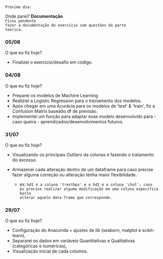 <code>Próximo dia:</code>
    
Onde parei? **Documentação** <br>
<code>Ficou pendente fazer a documentação do exercício com questões da parte teórica.</code>

### 05/08
O que eu fiz hoje? 

* Finalizei o exercício/desafio em código.

### 04/08

O que eu fiz hoje? 

* Preparei os modelos de Machine Learning
* Realiziei a Logistic Regression para o treinamento dos modelos.
* Após chegar em uma Acurácia para os modelos de 'test' & 'train', fiz a Confusion Matrix baseado df de previsão. 
* Implementei um função para adaptar esse modelo desenvolvido para - caso queira - aprendizados/desenvolvimentos futuros.

### 31/07 

O que eu fiz hoje?

* Visualizando os principais Outliers da colunas e fazendo o tratamento do excesso.

* Armazenei cada alteração dentro de um dataframe para caso precise fazer alguma correção ou alteração tenha maior flexibilidade.<br>
    * ex: <code>hd1 é a coluna 'trestbps' e o hd2 é a coluna 'chol';
        caso eu precise realizar alguma modificação em uma coluna específica basta alterar aquele data frame que corresponde.
        </code>
    
### 29/07

O que eu fiz hoje?

* Configuração do Anaconda + ajustes de lib (seaborn, matplot e scikit-learn),
* Separarei os dados em variáveis Quantitativas e Qualitativas (categóricas e numéricas),
* Visualização inicial de cada columns.
 